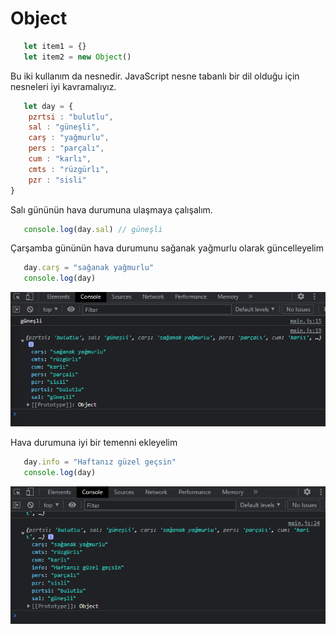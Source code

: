 # Object

```javascript
   let item1 = {}
   let item2 = new Object()
```
Bu iki kullanım da nesnedir. JavaScript nesne tabanlı bir dil olduğu için nesneleri iyi kavramalıyız.

```javascript
   let day = {
    pzrtsi : "bulutlu",
    sal : "güneşli",
    carş : "yağmurlu",
    pers : "parçalı",
    cum : "karlı",
    cmts : "rüzgürlı",
    pzr : "sisli"
}
```
Salı gününün hava durumuna ulaşmaya çalışalım.

```javascript
   console.log(day.sal) // güneşli
```

Çarşamba gününün hava durumunu sağanak yağmurlu olarak güncelleyelim
```javascript
   day.carş = "sağanak yağmurlu"
   console.log(day)
```

<img src="img1.png">

Hava durumuna iyi bir temenni ekleyelim

```javascript
   day.info = "Haftanız güzel geçsin"
   console.log(day)
```
<img src="img2.png">



